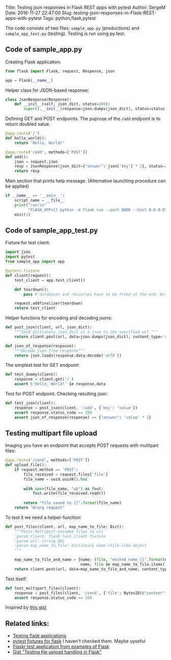Title: Testing json responses in Flask REST apps with pytest
Author: SergeM
Date: 2016-11-27 22:47:00
Slug: testing-json-responses-in-Flask-REST-apps-with-pytest
Tags: python,flask,pytest


The code consists of two files: `sample_app.py` (productions) and `sample_app_test.py` (testing). Testing is run using py.test.

## Code of sample_app.py
Creating Flask application:
```python
from flask import Flask, request, Response, json

app = Flask(__name__)
```
Helper class for JSON-based response:

```python
class JsonResponse(Response):
    def __init__(self, json_dict, status=200):
        super().__init__(response=json.dumps(json_dict), status=status, mimetype="application/json")
```

Defining GET and POST endpoints. The puprose of the `/add` endpoint is to return doubled value.

```python
@app.route('/')
def hello_world():
    return 'Hello, World!'

@app.route('/add', methods=['POST'])
def add():
    json = request.json
    resp = JsonResponse(json_dict={"answer": json['key'] * 2}, status=200)
    return resp
```
Main section that prints help message. (Alternative launching procedure can be applied)

```python
if __name__ == '__main__':
    script_name = __file__
    print("run:\n"
          "FLASK_APP={} python -m flask run --port 8000 --host 0.0.0.0".format(script_name))
    exit(1)

```


## Code of sample_app_test.py
Fixture for test client:
```python
import json
import pytest
from sample_app import app

@pytest.fixture
def client(request):
    test_client = app.test_client()

    def teardown():
        pass # databases and resourses have to be freed at the end. But so far we don't have anything

    request.addfinalizer(teardown)
    return test_client
```
Helper functions for encoding and decoding jsons:
```python
def post_json(client, url, json_dict):
    """Send dictionary json_dict as a json to the specified url """
    return client.post(url, data=json.dumps(json_dict), content_type='application/json')

def json_of_response(response):
    """Decode json from response"""
    return json.loads(response.data.decode('utf8'))

```

The simplest test for GET endpoint:
```python
def test_dummy(client):
    response = client.get('/')
    assert b'Hello, World!' in response.data
```

Test for POST endpoint. Checking resulting json:
```python
def test_json(client):
    response = post_json(client, '/add', {'key': 'value'})
    assert response.status_code == 200
    assert json_of_response(response) == {"answer": 'value' * 2}
```

## Testing multipart file upload
Imaging you have an endpoint that accepts POST requests with multipart files:
```python 
@app.route('/send', methods=['POST'])
def upload_file():
    if request.method == 'POST':
        file_received = request.files['file']
        file_name = uuid.uuid4().hex
        
        with open(file_name, "wb") as fout:
            fout.write(file_received.read())
        
        return "file saved to {}".format(file_name)
    return "Wrong request"
```

To test it we need a helper-function:
```python
def post_files(client, url, map_name_to_file: Dict):
    """Posts Multipart-encoded files to url
    :param client: flask test client fixture
    :param url: string URL
    :param map_name_to_file: dictionary name->file-like object
    """

    map_name_to_file_and_name = {name: (file, "mocked_name_{}".format(name)) for
                                 name, file in map_name_to_file.items()}
    return client.post(url, data=map_name_to_file_and_name, content_type='multipart/form-data')
```
 
Test itself:
```python
def test_multipart_files(client):
    response = post_files(client, '/send', {'file': BytesIO(b"content")})
    assert response.status_code == 200
```

Inspired by [this gist](https://gist.github.com/DazWorrall/1779861)

## Related links:
* [Testing flask applications](http://flask.pocoo.org/docs/0.11/testing/)
* [pytest fixtures for flask](https://github.com/pytest-dev/pytest-flask) I haven't checked them. Maybe uyseful
* [Flaskr test application from examples of Flask](https://github.com/pallets/flask/tree/master/examples/flaskr)
* [Gist "Testing file upload handling in Flask"](https://gist.github.com/DazWorrall/1779861)
